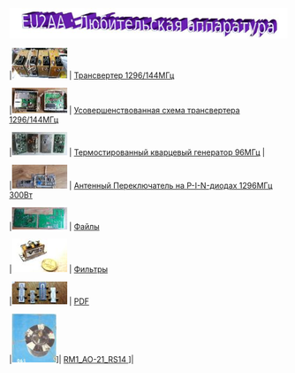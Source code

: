 ![Любительская аппаратура](photo/E_AmRig.jpg)

|![ ](photo/01296.jpg) | [Трансвертер 1296/144МГц](1296_144.md)

|![ ](photo/012961.jpg) | [Усовершенствованная схема трансвертера 1296/144МГц](https://eu2aa.com/pdfs/1296_v2.pdf)

|![ ](photo/0TXCO.jpg) | [Термостированный кварцевый генератор 96МГц](TXCO_96.md) |

|![ ](photo/0AP.jpg) | [Антенный Переключатель на P-I-N-диодах 1296МГц 300Вт](AP.md)

|![ ](photo/0LK4.jpg) | [Файлы](FILES.md)

|![ ](photo/0Fil.jpg) | [Фильтры](FIL.md)

|![ ](photo/0LK3.jpg) | [PDF](PDF.md)

|[![RM1_AO-21_RS14](photo/28.jpg)](http://eu2aa.qrz.ru)]| [ RM1_AO-21_RS14 ](http://eu2aa.qrz.ru)]|
